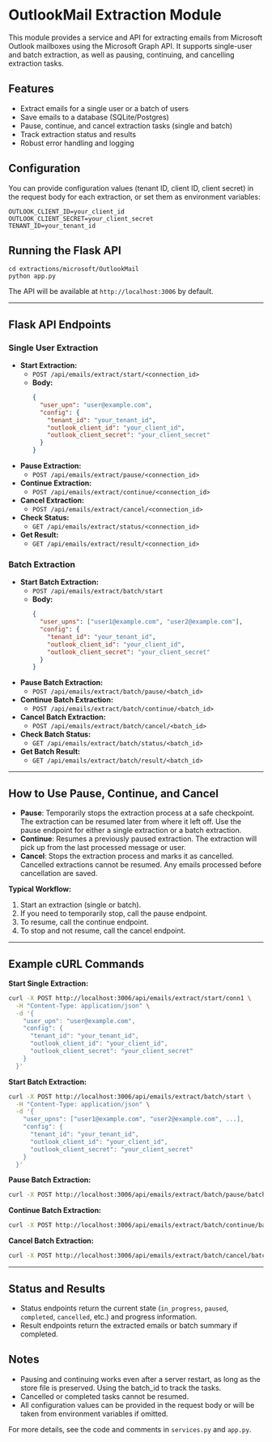 # OutlookMail Extraction Module

This module provides a service and API for extracting emails from Microsoft Outlook mailboxes using the Microsoft Graph API. It supports single-user and batch extraction, as well as pausing, continuing, and cancelling extraction tasks.

## Features
- Extract emails for a single user or a batch of users
- Save emails to a database (SQLite/Postgres)
- Pause, continue, and cancel extraction tasks (single and batch)
- Track extraction status and results
- Robust error handling and logging

## Configuration
You can provide configuration values (tenant ID, client ID, client secret) in the request body for each extraction, or set them as environment variables:

```
OUTLOOK_CLIENT_ID=your_client_id
OUTLOOK_CLIENT_SECRET=your_client_secret
TENANT_ID=your_tenant_id
```

## Running the Flask API

```
cd extractions/microsoft/OutlookMail
python app.py
```

The API will be available at `http://localhost:3006` by default.

---

## Flask API Endpoints

### Single User Extraction
- **Start Extraction:**
  - `POST /api/emails/extract/start/<connection_id>`
  - **Body:**
    ```json
    {
      "user_upn": "user@example.com",
      "config": {
        "tenant_id": "your_tenant_id",
        "outlook_client_id": "your_client_id",
        "outlook_client_secret": "your_client_secret"
      }
    }
    ```
- **Pause Extraction:**
  - `POST /api/emails/extract/pause/<connection_id>`
- **Continue Extraction:**
  - `POST /api/emails/extract/continue/<connection_id>`
- **Cancel Extraction:**
  - `POST /api/emails/extract/cancel/<connection_id>`
- **Check Status:**
  - `GET /api/emails/extract/status/<connection_id>`
- **Get Result:**
  - `GET /api/emails/extract/result/<connection_id>`

### Batch Extraction
- **Start Batch Extraction:**
  - `POST /api/emails/extract/batch/start`
  - **Body:**
    ```json
    {
      "user_upns": ["user1@example.com", "user2@example.com"],
      "config": {
        "tenant_id": "your_tenant_id",
        "outlook_client_id": "your_client_id",
        "outlook_client_secret": "your_client_secret"
      }
    }
    ```
- **Pause Batch Extraction:**
  - `POST /api/emails/extract/batch/pause/<batch_id>`
- **Continue Batch Extraction:**
  - `POST /api/emails/extract/batch/continue/<batch_id>`
- **Cancel Batch Extraction:**
  - `POST /api/emails/extract/batch/cancel/<batch_id>`
- **Check Batch Status:**
  - `GET /api/emails/extract/batch/status/<batch_id>`
- **Get Batch Result:**
  - `GET /api/emails/extract/batch/result/<batch_id>`

---

## How to Use Pause, Continue, and Cancel

- **Pause**: Temporarily stops the extraction process at a safe checkpoint. The extraction can be resumed later from where it left off. Use the pause endpoint for either a single extraction or a batch extraction.
- **Continue**: Resumes a previously paused extraction. The extraction will pick up from the last processed message or user.
- **Cancel**: Stops the extraction process and marks it as cancelled. Cancelled extractions cannot be resumed. Any emails processed before cancellation are saved.

**Typical Workflow:**
1. Start an extraction (single or batch).
2. If you need to temporarily stop, call the pause endpoint.
3. To resume, call the continue endpoint.
4. To stop and not resume, call the cancel endpoint.

---

## Example cURL Commands

**Start Single Extraction:**
```sh
curl -X POST http://localhost:3006/api/emails/extract/start/conn1 \
  -H "Content-Type: application/json" \
  -d '{
    "user_upn": "user@example.com",
    "config": {
      "tenant_id": "your_tenant_id",
      "outlook_client_id": "your_client_id",
      "outlook_client_secret": "your_client_secret"
    }
  }'
```

**Start Batch Extraction:**
```sh
curl -X POST http://localhost:3006/api/emails/extract/batch/start \
  -H "Content-Type: application/json" \
  -d '{
    "user_upns": ["user1@example.com", "user2@example.com", ...],
    "config": {
      "tenant_id": "your_tenant_id",
      "outlook_client_id": "your_client_id",
      "outlook_client_secret": "your_client_secret"
    }
  }'
```

**Pause Batch Extraction:**
```sh
curl -X POST http://localhost:3006/api/emails/extract/batch/pause/batch_1234567890
```

**Continue Batch Extraction:**
```sh
curl -X POST http://localhost:3006/api/emails/extract/batch/continue/batch_1234567890
```

**Cancel Batch Extraction:**
```sh
curl -X POST http://localhost:3006/api/emails/extract/batch/cancel/batch_1234567890
```

---

## Status and Results
- Status endpoints return the current state (`in_progress`, `paused`, `completed`, `cancelled`, etc.) and progress information.
- Result endpoints return the extracted emails or batch summary if completed.

## Notes
- Pausing and continuing works even after a server restart, as long as the store file is preserved. Using the batch_id to track the tasks.
- Cancelled or completed tasks cannot be resumed.
- All configuration values can be provided in the request body or will be taken from environment variables if omitted.

For more details, see the code and comments in `services.py` and `app.py`.
